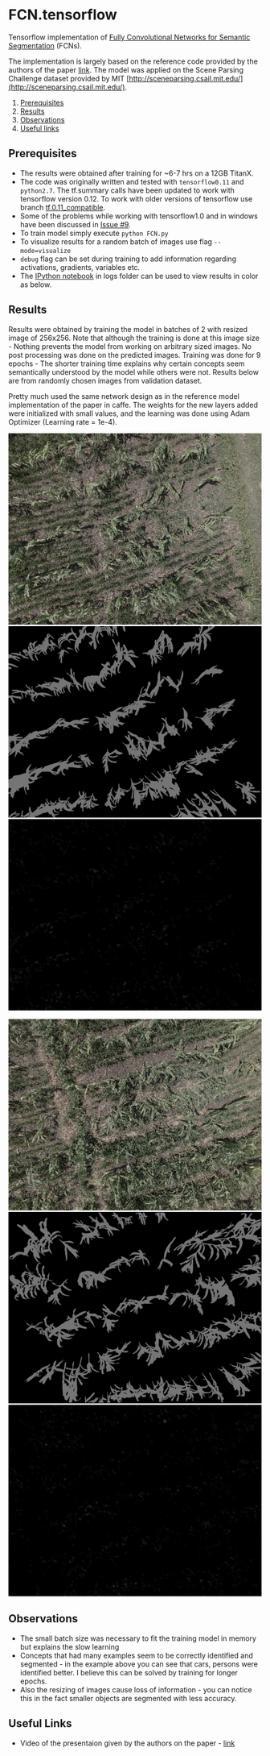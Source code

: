 # FCN.tensorflow
Tensorflow implementation of [Fully Convolutional Networks for Semantic Segmentation](http://arxiv.org/pdf/1605.06211v1.pdf) (FCNs). 

The implementation is largely based on the reference code provided by the authors of the paper [link](https://github.com/shelhamer/fcn.berkeleyvision.org). The model was applied on the Scene Parsing Challenge dataset provided by MIT [http://sceneparsing.csail.mit.edu/](http://sceneparsing.csail.mit.edu/).

1. [Prerequisites](#prerequisites)
2. [Results](#results)
3. [Observations](#observations)
4. [Useful links](#useful-links)

## Prerequisites
 - The results were obtained after training for ~6-7 hrs on a 12GB TitanX.
 - The code was originally written and tested with `tensorflow0.11` and `python2.7`. 
 The tf.summary calls have been updated to work with tensorflow version 0.12. To work with older versions of tensorflow use branch [tf.0.11_compatible](https://github.com/shekkizh/FCN.tensorflow/tree/tf.0.11_compatible).
 - Some of the problems while working with tensorflow1.0 and in windows have been discussed in [Issue #9](https://github.com/shekkizh/FCN.tensorflow/issues/9).
 - To train model simply execute `python FCN.py`
 - To visualize results for a random batch of images use flag `--mode=visualize`
 - `debug` flag can be set during training to add information regarding activations, gradients, variables etc.
 - The [IPython notebook](https://github.com/shekkizh/FCN.tensorflow/blob/master/logs/images/Image_Cmaped.ipynb) in logs folder can be used to view results in color as below.

## Results
Results were obtained by training the model in batches of 2 with resized image of 256x256. Note that although the training is done at this image size - Nothing prevents the model from working on arbitrary sized images. No post processing was done on the predicted images. Training was done for 9 epochs - The shorter training time explains why certain concepts seem semantically understood by the model while others were not. Results below are from randomly chosen images from validation dataset.

Pretty much used the same network design as in the reference model implementation of the paper in caffe. The weights for the new layers added were initialized with small values, and the learning was done using Adam Optimizer (Learning rate = 1e-4). 

![](logs/sample_images/input_image_6.png)  ![](logs/sample_images/ground_truth_annotation_6.png) ![](logs/sample_images/prediction_6.png)

![](logs/sample_images/input_image_7.png)  ![](logs/sample_images/ground_truth_annotation_7.png) ![](logs/sample_images/prediction_7.png)

## Observations
 - The small batch size was necessary to fit the training model in memory but explains the slow learning
 - Concepts that had many examples seem to be correctly identified and segmented - in the example above you can see that cars, persons were identified better. I believe this can be solved by training for longer epochs.
 - Also the resizing of images cause loss of information - you can notice this in the fact smaller objects are segmented with less accuracy.

## Useful Links
- Video of the presentaion given by the authors on the paper - [link](http://techtalks.tv/talks/fully-convolutional-networks-for-semantic-segmentation/61606/) 
